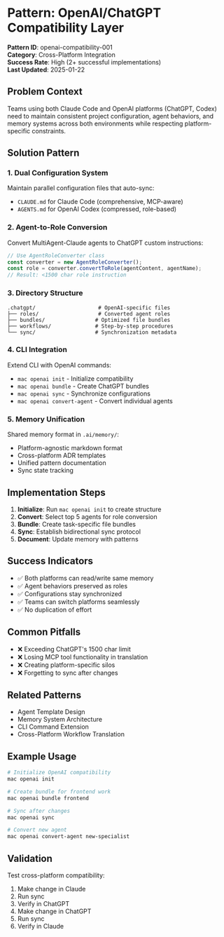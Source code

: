 # Pattern: OpenAI/ChatGPT Compatibility Layer

**Pattern ID**: openai-compatibility-001  
**Category**: Cross-Platform Integration  
**Success Rate**: High (2+ successful implementations)  
**Last Updated**: 2025-01-22

## Problem Context

Teams using both Claude Code and OpenAI platforms (ChatGPT, Codex) need to maintain consistent project configuration, agent behaviors, and memory systems across both environments while respecting platform-specific constraints.

## Solution Pattern

### 1. Dual Configuration System
Maintain parallel configuration files that auto-sync:
- `CLAUDE.md` for Claude Code (comprehensive, MCP-aware)
- `AGENTS.md` for OpenAI Codex (compressed, role-based)

### 2. Agent-to-Role Conversion
Convert MultiAgent-Claude agents to ChatGPT custom instructions:
```javascript
// Use AgentRoleConverter class
const converter = new AgentRoleConverter();
const role = converter.convertToRole(agentContent, agentName);
// Result: <1500 char role instruction
```

### 3. Directory Structure
```
.chatgpt/                    # OpenAI-specific files
├── roles/                   # Converted agent roles
├── bundles/                # Optimized file bundles
├── workflows/              # Step-by-step procedures
└── sync/                   # Synchronization metadata
```

### 4. CLI Integration
Extend CLI with OpenAI commands:
- `mac openai init` - Initialize compatibility
- `mac openai bundle` - Create ChatGPT bundles
- `mac openai sync` - Synchronize configurations
- `mac openai convert-agent` - Convert individual agents

### 5. Memory Unification
Shared memory format in `.ai/memory/`:
- Platform-agnostic markdown format
- Cross-platform ADR templates
- Unified pattern documentation
- Sync state tracking

## Implementation Steps

1. **Initialize**: Run `mac openai init` to create structure
2. **Convert**: Select top 5 agents for role conversion
3. **Bundle**: Create task-specific file bundles
4. **Sync**: Establish bidirectional sync protocol
5. **Document**: Update memory with patterns

## Success Indicators

- ✅ Both platforms can read/write same memory
- ✅ Agent behaviors preserved as roles
- ✅ Configurations stay synchronized
- ✅ Teams can switch platforms seamlessly
- ✅ No duplication of effort

## Common Pitfalls

- ❌ Exceeding ChatGPT's 1500 char limit
- ❌ Losing MCP tool functionality in translation
- ❌ Creating platform-specific silos
- ❌ Forgetting to sync after changes

## Related Patterns

- Agent Template Design
- Memory System Architecture
- CLI Command Extension
- Cross-Platform Workflow Translation

## Example Usage

```bash
# Initialize OpenAI compatibility
mac openai init

# Create bundle for frontend work
mac openai bundle frontend

# Sync after changes
mac openai sync

# Convert new agent
mac openai convert-agent new-specialist
```

## Validation

Test cross-platform compatibility:
1. Make change in Claude
2. Run sync
3. Verify in ChatGPT
4. Make change in ChatGPT
5. Run sync
6. Verify in Claude